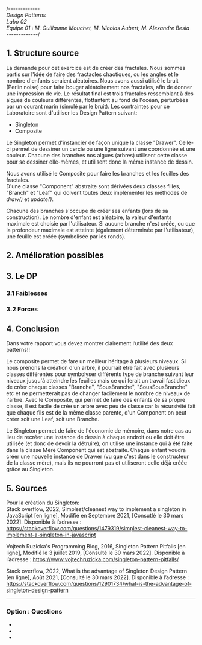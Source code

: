 /*-------------<br>
Design Patterns<br>
Labo 02<br>
Equipe 01 : M. Guillaume Mouchet, M. Nicolas Aubert, M. Alexandre Besia<br>
-------------*/

## 1. Structure source
La demande pour cet exercice est de créer des fractales. Nous sommes partis sur l'idée de faire des fractacles chaotiques, ou les angles et le nombre d'enfants seraient aléatoires. Nous avons aussi utilisé le bruit (Perlin noise) pour faire bouger aléatoirement nos fractales, afin de donner une impression de vie.
Le résultat final est trois fractales ressemblant à des algues de couleurs différentes, flottantent au fond de l'océan, perturbées par un courant marin (simulé par le bruit).
Les contraintes pour ce Laboratoire sont d'utiliser les Design Pattern suivant:

 * Singleton
 * Composite
 

Le Singleton permet d'instancier de façon unique la classe "Drawer". Celle-ci permet de dessiner un cercle ou une ligne suivant une coordonnée et une couleur.
Chacune des branches nos algues (arbres) utilisent cette classe pour se dessiner elle-mêmes, et utilisent donc la même instance de dessin.

Nous avons utilisé le Composite pour faire les branches et les feuilles des fractales.<br>
D'une classe "Component" abstraite sont dérivées deux classes filles, "Branch" et "Leaf" qui doivent toutes deux implémenter les méthodes de <i>draw()</i> et <i>update()</i>.

Chacune des branches s'occupe de créer ses enfants (lors de sa construction). Le nombre d'enfant est aléatoire, la valeur d'enfants maximale est choisie par l'utilisateur.
Si aucune branche n'est créée, ou que la profondeur maximale est atteinte (également déterminée par l'utilisateur), une feuille est créée (symbolisée par les ronds).


## 2. Amélioration possibles


## 3. Le DP

### 3.1 Faiblesses


### 3.2 Forces



## 4. Conclusion
Dans votre rapport vous devez montrer clairement l’utilité des deux patterns!!

Le composite permet de fare un meilleur héritage à plusieurs niveaux.
Si nous prenons la création d'un arbre, il pourrait être fait avec plusieurs classes différentes pour symbolyser différents type de branche suivant leur niveaux jusqu'à atteindre les feuilles mais ce qui ferait un travail fastidieux de créer chaque classes "Branche", "SousBranche", "SousSousBranche" etc et ne permetterait pas de changer facilement le nombre de niveaux de l'arbre.
Avec le Composite, qui permet de faire des enfants de sa propre classe, il est facile de crée un arbre avec peu de classe car la récursivité fait que chaque fils est de la même classe parente, d'un Component on peut créer soit une Leaf, soit une Branche.

Le Singleton permet de faire de l'économie de mémoire, dans notre cas au lieu de recréer une instance de dessin à chaque endroit ou elle doit être utilisée (et donc de devoir la détruire), on utilise une instance qui à été faite dans la classe Mère Component qui est abstraite. Chaque enfant voudra créer une nouvelle instance de Drawer (vu que c'est dans le constructeur de la classe mère), mais ils ne pourront pas et utiliseront celle déjà créée grâce au Singleton.
## 5. Sources
Pour la création du Singleton:<br>
Stack overflow, 2022, Simplest/cleanest way to implement a singleton in JavaScript [en ligne], Modifié en Septembre 2021, [Consutlé le 30 mars 2022]. Disponible à l’adresse : https://stackoverflow.com/questions/1479319/simplest-cleanest-way-to-implement-a-singleton-in-javascript

Vojtech Ruzicka's Programming Blog, 2016, Singleton Pattern Pitfalls [en ligne], Modifié le 3 juillet 2019, [Consulté le 30 mars 2022]. Disponible à l’adresse : 
https://www.vojtechruzicka.com/singleton-pattern-pitfalls/

Stack overflow, 2022, What is the advantage of Singleton Design Pattern [en ligne], Août 2021, [Consulté le 30 mars 2022]. Disponible à l’adresse :
https://stackoverflow.com/questions/12901734/what-is-the-advantage-of-singleton-design-pattern


_____________________

### Option : Questions
-
-
-
